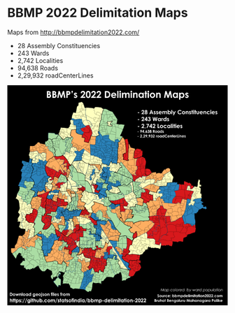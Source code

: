 # BBMP 2022 Delimitation Maps

Maps from http://bbmpdelimitation2022.com/

- 28 Assembly Constituencies
- 243 Wards
- 2,742 Localities
- 94,638 Roads
- 2,29,932 roadCenterLines

![soi-bbmp-2022-delimination-maps.png](soi-bbmp-2022-delimination-maps.png)